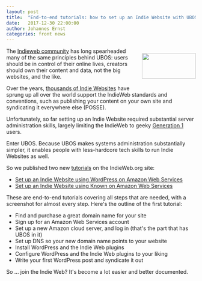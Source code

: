```yaml
---
layout: post
title:  "End-to-end tutorials: how to set up an Indie Website with UBOS"
date:   2017-12-30 22:00:00
author: Johannes Ernst
categories: front news
---
```


<div style="float: right; margin: 0 0 10px 20px">
 <p><a href="https://indieweb.org/"><img src="/images/indiewebcamp.png" width="143" height="68"></a></p>
</div>

The <a href="https://indieweb.org/">Indieweb community</a> has long spearheaded many of
the same principles behind UBOS: users should be in control of their online lives, creators
should own their content and data, not the big websites, and the like.

Over the years, <a href="http://www.indiemap.org/">thousands of Indie Websites</a> have sprung
up all over the world support the IndieWeb standards and conventions, such as publishing your
content on your own site and syndicating it everywhere else (POSSE).

Unfortunately, so far setting up an Indie Website required substantial server administration
skills, largely limiting the IndieWeb to geeky <a href="https://indieweb.org/generations">Generation 1</a>
users.

Enter UBOS. Because UBOS makes systems administration substantially simpler, it enables
people with less-hardcore tech skills to run Indie Websites as well.

So we published two new <a href="https://indieweb.org/Tutorials">tutorials</a> on the IndieWeb.org
site:

* <a href="https://indieweb.org/Tutorial:_Set_up_an_IndieWebSite_using_WordPress_on_the_Amazon_cloud">Set
  up an Indie Website using WordPress on Amazon Web Services</a>
* <a href="https://indieweb.org/Tutorial:_Set_up_an_Indie_Website_using_Known_on_Amazon_Web_Services">Set
  up an Indie Website using Known on Amazon Web Services</a>

These are end-to-end tutorials covering all steps that are needed, with a screenshot for
almost every step. Here's the outline of the first tutorial:

* Find and purchase a great domain name for your site
* Sign up for an Amazon Web Services account
* Set up a new Amazon cloud server, and log in (that's the part that has UBOS in it)
* Set up DNS so your new domain name points to your website
* Install WordPress and the Indie Web plugins
* Configure WordPress and the Indie Web plugins to your liking
* Write your first WordPress post and syndicate it out

So ... join the Indie Web? It's become a lot easier and better documented.

